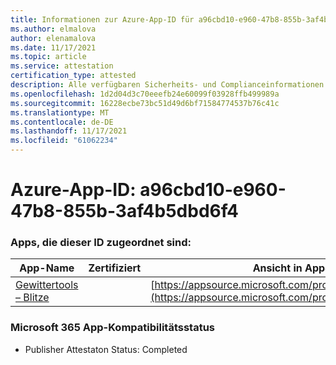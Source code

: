 ```yaml
---
title: Informationen zur Azure-App-ID für a96cbd10-e960-47b8-855b-3af4b5dbd6f4
ms.author: elmalova
author: elenamalova
ms.date: 11/17/2021
ms.topic: article
ms.service: attestation
certification_type: attested
description: Alle verfügbaren Sicherheits- und Complianceinformationen für a96cbd10-e960-47b8-855b-3af4b5dbd6f4.
ms.openlocfilehash: 1d2d04d3c70eeefb24e60099f03928ffb499989a
ms.sourcegitcommit: 16228ecbe73bc51d49d6bf71584774537b76c41c
ms.translationtype: MT
ms.contentlocale: de-DE
ms.lasthandoff: 11/17/2021
ms.locfileid: "61062234"
---
```

# <a name="azure-app-id-a96cbd10-e960-47b8-855b-3af4b5dbd6f4"></a>Azure-App-ID: a96cbd10-e960-47b8-855b-3af4b5dbd6f4


### <a name="apps-associated-with-this-id"></a>Apps, die dieser ID zugeordnet sind:
| **App-Name** | **Zertifiziert** | **Ansicht in AppSource** |
|--------------|---------------|-----------------------|
| [Gewittertools – Blitze](https://docs.microsoft.com/microsoft-365-app-certification/forward/WA200001926) |  | [https://appsource.microsoft.com/product/office/WA200001926](https://appsource.microsoft.com/product/office/WA200001926) |

### <a name="microsoft-365-app-compliance-status"></a>Microsoft 365 App-Kompatibilitätsstatus
- Publisher Attestaton Status: Completed
